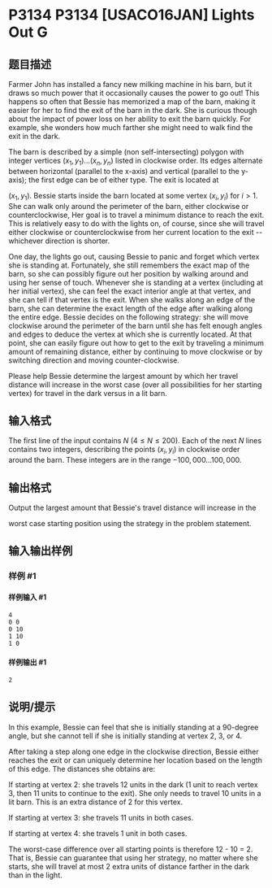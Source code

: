 # P3134 P3134 [USACO16JAN] Lights Out G

## 题目描述

Farmer John has installed a fancy new milking machine in his barn, but it draws so much power that it occasionally causes the power to go out! This happens so often that Bessie has memorized a map of the barn, making it easier for her to find the exit of the barn in the dark. She is curious though about the impact of power loss on her ability to exit the barn quickly. For example, she wonders how much farther she might need to walk find the exit in the dark.


The barn is described by a simple (non self-intersecting) polygon with integer  vertices $(x_1, y_1) \ldots (x_n, y_n)$ listed in clockwise order.  Its edges alternate between horizontal (parallel to the x-axis) and vertical (parallel to the y-axis); the first edge can be of either type. The exit is located at

$(x_1, y_1)$.  Bessie starts inside the barn located at some vertex  $(x_i, y_i)$ for $i > 1$.  She can walk only around the perimeter of the barn, either clockwise or counterclockwise, Her goal is to travel a minimum distance to reach the exit. This is relatively easy to do with the lights on, of course, since she will travel either  clockwise or counterclockwise from her current location to the  exit -- whichever direction is shorter.


One day, the lights go out, causing Bessie to panic and forget which vertex she is standing at.  Fortunately, she still remembers the exact map of the barn, so she can possibly figure out her position by walking around and using her sense of touch.  Whenever she is standing at a vertex (including at her initial vertex), she can feel the exact interior angle at that vertex, and she can tell if that vertex is the exit.  When she walks along an edge of the barn, she can determine the exact length of the edge after walking along the entire edge.  Bessie decides on the following strategy: she will move clockwise around the perimeter of the barn until she has felt enough angles and edges to deduce the vertex at which she is currently located.  At that point, she can easily figure out how to get to the exit by traveling a minimum amount of remaining distance, either by continuing to move clockwise or by switching direction and moving counter-clockwise.


Please help Bessie determine the largest amount by which her travel distance will increase in the worst case (over all possibilities for her starting vertex) for travel in the dark versus in a lit barn.


## 输入格式

The first line of the input contains $N$ ($4 \leq N \leq 200$).  Each of the next $N$ lines contains two integers, describing the points $(x_i, y_i)$ in clockwise order around the barn.  These integers are in the range $-100,000 \ldots 100,000$.


## 输出格式

Output the largest amount that Bessie's travel distance will increase in the

worst case starting position using the strategy in the problem statement.


## 输入输出样例

### 样例 #1

#### 样例输入 #1

```
4
0 0
0 10
1 10
1 0
```

#### 样例输出 #1

```
2
```

## 说明/提示

In this example, Bessie can feel that she is initially standing at a 90-degree angle, but she cannot tell if she is initially standing at vertex 2, 3, or 4.

After taking a step along one edge in the clockwise direction, Bessie either reaches the exit or can uniquely determine her location based on the length of this edge. The distances she obtains are:

If starting at vertex 2: she travels 12 units in the dark (1 unit to reach vertex 3, then 11 units to continue to the exit). She only needs to travel 10 units in a lit barn. This is an extra distance of 2 for this vertex.

If starting at vertex 3: she travels 11 units in both cases.

If starting at vertex 4: she travels 1 unit in both cases.

The worst-case difference over all starting points is therefore 12 - 10 = 2.  That is, Bessie can guarantee that using her strategy, no matter where she starts, she will travel at most 2 extra units of distance farther in the dark than in the light.

